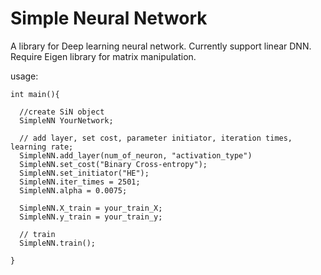 # Simple Neural Network

A library for Deep learning neural network. Currently support linear DNN. Require Eigen library for matrix manipulation.

usage:

```
int main(){

  //create SiN object
  SimpleNN YourNetwork;
  
  // add layer, set cost, parameter initiator, iteration times, learning rate;
  SimpleNN.add_layer(num_of_neuron, "activation_type")
  SimpleNN.set_cost("Binary Cross-entropy");
  SimpleNN.set_initiator("HE");
  SimpleNN.iter_times = 2501;
  SimpleNN.alpha = 0.0075;  

  SimpleNN.X_train = your_train_X;
  SimpleNN.y_train = your_train_y;

  // train
  SimpleNN.train();

}
```
